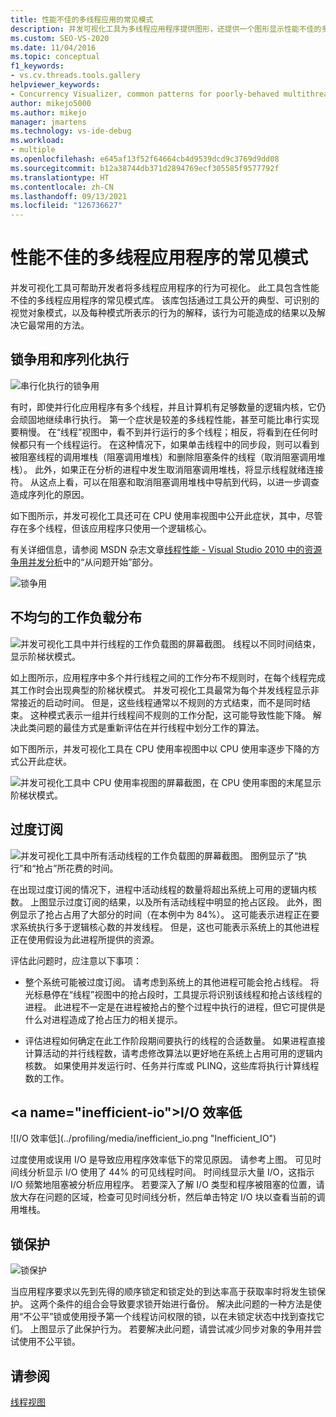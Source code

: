 ```yaml
---
title: 性能不佳的多线程应用的常见模式
description: 并发可视化工具为多线程应用程序提供图形，还提供一个图形显示性能不佳的多线程应用的常见模式。
ms.custom: SEO-VS-2020
ms.date: 11/04/2016
ms.topic: conceptual
f1_keywords:
- vs.cv.threads.tools.gallery
helpviewer_keywords:
- Concurrency Visualizer, common patterns for poorly-behaved multithreaded applications
author: mikejo5000
ms.author: mikejo
manager: jmartens
ms.technology: vs-ide-debug
ms.workload:
- multiple
ms.openlocfilehash: e645af13f52f64664cb4d9539dcd9c3769d9dd08
ms.sourcegitcommit: b12a38744db371d2894769ecf305585f9577792f
ms.translationtype: HT
ms.contentlocale: zh-CN
ms.lasthandoff: 09/13/2021
ms.locfileid: "126736627"
---
```

# <a name="common-patterns-for-poorly-behaved-multithreaded-applications"></a>性能不佳的多线程应用程序的常见模式

并发可视化工具可帮助开发者将多线程应用程序的行为可视化。 此工具包含性能不佳的多线程应用程序的常见模式库。 该库包括通过工具公开的典型、可识别的视觉对象模式，以及每种模式所表示的行为的解释，该行为可能造成的结果以及解决它最常用的方法。

## <a name="lock-contention-and-serialized-execution"></a>锁争用和序列化执行

![串行化执行的锁争用](../profiling/media/lockcontention_serialized.png "LockContention_Serialized")

有时，即使并行化应用程序有多个线程，并且计算机有足够数量的逻辑内核，它仍会顽固地继续串行执行。 第一个症状是较差的多线程性能，甚至可能比串行实现要稍慢。 在“线程”视图中，看不到并行运行的多个线程；相反，将看到在任何时候都只有一个线程运行。 在这种情况下，如果单击线程中的同步段，则可以看到被阻塞线程的调用堆栈（阻塞调用堆栈）和删除阻塞条件的线程（取消阻塞调用堆栈）。 此外，如果正在分析的进程中发生取消阻塞调用堆栈，将显示线程就绪连接符。 从这点上看，可以在阻塞和取消阻塞调用堆栈中导航到代码，以进一步调查造成序列化的原因。

如下图所示，并发可视化工具还可在 CPU 使用率视图中公开此症状，其中，尽管存在多个线程，但该应用程序只使用一个逻辑核心。

有关详细信息，请参阅 MSDN 杂志文章[线程性能 - Visual Studio 2010 中的资源争用并发分析](/archive/msdn-magazine/2010/june/msdn-magazine-thread-performance-resource-contention-concurrency-profiling-in-visual-studio-2010)中的“从问题开始”部分。

![锁争用](../profiling/media/lockcontention_2.png "LockContention_2")

## <a name="uneven-workload-distribution"></a>不均匀的工作负载分布

![并发可视化工具中并行线程的工作负载图的屏幕截图。 线程以不同时间结束，显示阶梯状模式。](../profiling/media/unevenworkload_1.png)

如上图所示，应用程序中多个并行线程之间的工作分布不规则时，在每个线程完成其工作时会出现典型的阶梯状模式。 并发可视化工具最常为每个并发线程显示非常接近的启动时间。 但是，这些线程通常以不规则的方式结束，而不是同时结束。 这种模式表示一组并行线程间不规则的工作分配，这可能导致性能下降。 解决此类问题的最佳方式是重新评估在并行线程中划分工作的算法。

如下图所示，并发可视化工具在 CPU 使用率视图中以 CPU 使用率逐步下降的方式公开此症状。

![并发可视化工具中 CPU 使用率视图的屏幕截图，在 CPU 使用率图的末尾显示阶梯状模式。](../profiling/media/unevenworkload_2.png)

## <a name="oversubscription"></a>过度订阅

![并发可视化工具中所有活动线程的工作负载图的屏幕截图。 图例显示了“执行”和“抢占”所花费的时间。](../profiling/media/oversubscription.png)

在出现过度订阅的情况下，进程中活动线程的数量将超出系统上可用的逻辑内核数。 上图显示过度订阅的结果，以及所有活动线程中明显的抢占区段。 此外，图例显示了抢占占用了大部分的时间（在本例中为 84%）。 这可能表示进程正在要求系统执行多于逻辑核心数的并发线程。 但是，这也可能表示系统上的其他进程正在使用假设为此进程所提供的资源。

评估此问题时，应注意以下事项：

- 整个系统可能被过度订阅。 请考虑到系统上的其他进程可能会抢占线程。 将光标悬停在“线程”视图中的抢占段时，工具提示将识别该线程和抢占该线程的进程。 此进程不一定是在进程被抢占的整个过程中执行的进程，但它可提供是什么对进程造成了抢占压力的相关提示。

- 评估进程如何确定在此工作阶段期间要执行的线程的合适数量。 如果进程直接计算活动的并行线程数，请考虑修改算法以更好地在系统上占用可用的逻辑内核数。 如果使用并发运行时、任务并行库或 PLINQ，这些库将执行计算线程数的工作。

## <a name="inefficient-io&quot;></a>I/O 效率低

![I&#47;O 效率低](../profiling/media/inefficient_io.png &quot;Inefficient_IO")

过度使用或误用 I/O 是导致应用程序效率低下的常见原因。 请参考上图。 可见时间线分析显示 I/O 使用了 44% 的可见线程时间。 时间线显示大量 I/O，这指示 I/O 频繁地阻塞被分析应用程序。 若要深入了解 I/O 类型和程序被阻塞的位置，请放大存在问题的区域，检查可见时间线分析，然后单击特定 I/O 块以查看当前的调用堆栈。

## <a name="lock-convoys"></a>锁保护

![锁保护](../profiling/media/lock_convoys.png "Lock_Convoys")

当应用程序要求以先到先得的顺序锁定和锁定处的到达率高于获取率时将发生锁保护。 这两个条件的组合会导致要求锁开始进行备份。 解决此问题的一种方法是使用“不公平”锁或使用授予第一个线程访问权限的锁，以在未锁定状态中找到查找它们。 上图显示了此保护行为。 若要解决此问题，请尝试减少同步对象的争用并尝试使用不公平锁。

## <a name="see-also"></a>请参阅

[线程视图](../profiling/threads-view-parallel-performance.md)